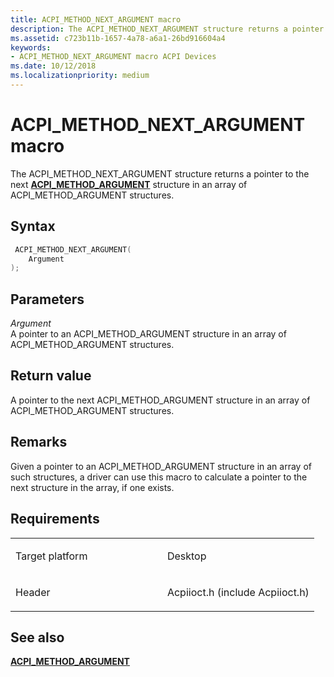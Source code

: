 ```yaml
---
title: ACPI_METHOD_NEXT_ARGUMENT macro
description: The ACPI_METHOD_NEXT_ARGUMENT structure returns a pointer to the next ACPI_METHOD_ARGUMENT structure in an array of ACPI_METHOD_ARGUMENT structures.
ms.assetid: c723b11b-1657-4a78-a6a1-26bd916604a4
keywords: 
- ACPI_METHOD_NEXT_ARGUMENT macro ACPI Devices
ms.date: 10/12/2018
ms.localizationpriority: medium
---
```


# ACPI\_METHOD\_NEXT\_ARGUMENT macro


The ACPI\_METHOD\_NEXT\_ARGUMENT structure returns a pointer to the next [**ACPI\_METHOD\_ARGUMENT**](https://docs.microsoft.com/windows-hardware/drivers/ddi/acpiioct/ns-acpiioct-_acpi_method_argument_v1) structure in an array of ACPI\_METHOD\_ARGUMENT structures.

Syntax
------

```cpp
 ACPI_METHOD_NEXT_ARGUMENT(
    Argument
);
```

Parameters
----------

*Argument*   
A pointer to an ACPI\_METHOD\_ARGUMENT structure in an array of ACPI\_METHOD\_ARGUMENT structures.

Return value
------------

A pointer to the next ACPI\_METHOD\_ARGUMENT structure in an array of ACPI\_METHOD\_ARGUMENT structures.

Remarks
-------

Given a pointer to an ACPI\_METHOD\_ARGUMENT structure in an array of such structures, a driver can use this macro to calculate a pointer to the next structure in the array, if one exists.

Requirements
------------

<table>
<colgroup>
<col width="50%" />
<col width="50%" />
</colgroup>
<tbody>
<tr>
<td><p>Target platform</p></td>
<td>Desktop</td>
</tr>
<tr>
<td><p>Header</p></td>
<td>Acpiioct.h (include Acpiioct.h)</td>
</tr>
</tbody>
</table>

## See also


[**ACPI\_METHOD\_ARGUMENT**](https://docs.microsoft.com/windows-hardware/drivers/ddi/acpiioct/ns-acpiioct-_acpi_method_argument_v1)
